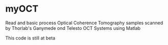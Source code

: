 # myOCT
Read and basic process Optical Coherence Tomography samples scanned by Thorlab's Ganymede ond Telesto OCT Systems using Matlab

This code is still at beta

